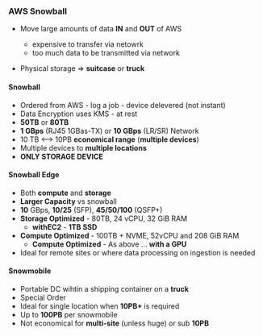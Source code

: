 ### AWS Snowball
- Move large amounts of data **IN** and **OUT** of AWS
    - expensive to transfer via netowrk
    - too much data to be transmitted via network

- Physical storage => **suitcase** or **truck**

#### Snowball
- Ordered from AWS - log a job - device delevered (not instant)
- Data Encryption uses KMS - at rest
- **50TB** or **80TB**
- **1 GBps** (RJ45 1GBas-TX) or **10 GBps** (LR/SR) Network
- 10 TB <--> 10PB **economical range**  (**multiple devices**)
- Multiple devices to **multiple locations**
- **ONLY STORAGE DEVICE**

#### Snowball Edge
- Both **compute** and **storage**
- **Larger Capacity** vs snowball
- **10** GBps, **10/25** (SFP), **45/50/100** (QSFP+)
- **Storage Optimized** - 80TB, 24 vCPU, 32 GiB RAM
    - **withEC2** - **1TB SSD**
- **Compute Optimized** - 100TB + NVME, 52vCPU and 208 GiB RAM
    - **Compute Optimized** - As above ... **with a GPU**
- Ideal for remote sites or where data processing on ingestion is needed

#### Snowmobile
- Portable DC wihtin a shipping container on a **truck** 
- Special Order
- Ideal for single location when **10PB+** is required
- Up to **100PB** per snowmobile
- Not economical for **multi-site** (unless huge) or sub **10PB**
